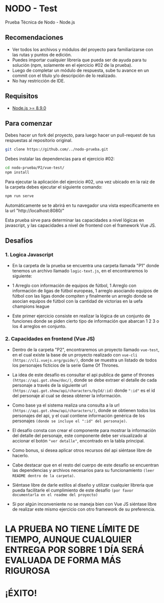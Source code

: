 # NODO - Test
Prueba Técnica de Nodo - Node.js

## Recomendaciones

* Ver todos los archivos y módulos del proyecto para familiarizarse con las rutas y puntos de edición.
* Puedes importar cualquier librería que pueda ser de ayuda para tu solución (npm, solamente en el ejercicio #02 de la prueba).
* Luego de completar un módulo de respuesta, sube tu avance en un commit con el título y/o descripción de lo realizado.
* No hay restricción de IDE.

## Requisitos

* [Node.js >= 8.9.0](https://nodejs.org/en/)

## Para comenzar

Debes hacer un fork del proyecto, para luego hacer un pull-request de tus respuestas al repositorio original.

```sh
git clone https://github.com/../nodo-prueba.git

```

Debes instalar las dependencias para el ejercicio #02:

```sh
cd nodo-prueba/P2/vue-test/
npm install
```

Para ejecutar la aplicación del ejercicio #02, una vez ubicado en la raiz de la carpeta debes ejecutar el siguiente comando:

```sh
npm run serve
```

Automáticamente se te abrirá en tu navegador una vista específicamente en la url "http://localhost:8080/"

Esta prueba sirve para determinar las capacidades a nivel lógicas en javascript, y las capacidades a nivel de frontend con el framework Vue JS.

## Desafíos

### 1. Logica Javascript
* En la carpeta de la prueba se encuentra una carpeta llamada "P1" donde tenemos un archivo llamado `logic-text.js`, en el encontraremos lo siguiente:

* 1 Arreglo con información de equipos de fútbol, 1 Arreglo con información de ligas de fútbol europeas, 1 arreglo asociando equipos de fútbol con las ligas donde compiten y finalmente un arreglo donde se asocian equipos de fútbol con la cantidad de victorias en la uefa champions league

* Este primer ejercicio consiste en realizar la lógica de un conjunto de funciones donde se piden cierto tipo de información que abarcan 1 2 3 o los 4 arreglos en conjunto.

### 2. Capacidades en frontend (Vue JS)
* Dentro de la carpeta "P2", encontraremos un proyecto llamado `vue-test`, en el cual existe la base de un proyecto realizado con `vue-cli (https://cli.vuejs.org/guide/)`, donde se muestra un listado de todos los personajes ficticios de la serie Game Of Thrones.

* La idea de este desafío es consultar el api publica de game of thrones `(https://api.got.show/doc/)`, donde se debe extraer el detalle de cada personaje a través de la siguiente url `(https://api.got.show/api/characters/byId/:id)` donde `":id"` es el id del personaje al cual se desea obtener la información.

* Como base ya el sistema realiza una consulta a la url `(https://api.got.show/api/characters/)`, donde se obtienen todos los personajes del api, y el cual contiene información genérica de los personajes `(donde se incluye el ":id" del personaje)`.

* El desafío consta con crear el componente para mostrar la información del detalle del personaje, este componente debe ser visualizado al accionar el botón `"ver detalle"`, encontrado en la tabla principal.

* Como bonus, si desea aplicar otros recursos del api siéntase libre de hacerlo.

* Cabe destacar que en el resto del cuerpo de este desafío se encuentran las dependencias y archivos necesarios para su funcionamiento `(leer README dentro de la carpeta)`.

* Siéntase libre de darle estilos al diseño y utilizar cualquier librería que pueda facilitarle el cumplimiento de este desafío `(por favor documentarla en el readme del proyecto)`

* Si por algún inconveniente no se maneja bien con Vue JS siéntase libre de realizar este mismo ejercicio con otro framework de su preferencia.

# LA PRUEBA NO TIENE LÍMITE DE TIEMPO, AUNQUE CUALQUIER ENTREGA POR SOBRE 1 DÍA SERÁ EVALUADA DE FORMA MÁS RIGUROSA

# ¡ÉXITO!
